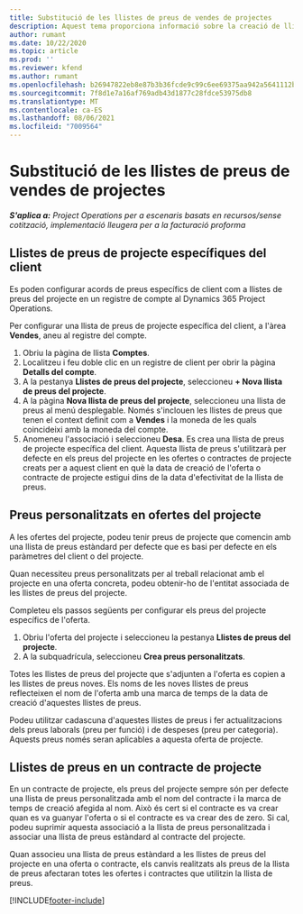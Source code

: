 ```yaml
---
title: Substitució de les llistes de preus de vendes de projectes
description: Aquest tema proporciona informació sobre la creació de llistes de preus de vendes personalitzades.
author: rumant
ms.date: 10/22/2020
ms.topic: article
ms.prod: ''
ms.reviewer: kfend
ms.author: rumant
ms.openlocfilehash: b26947822eb8e87b3b36fcde9c99c6ee69375aa942a5641112b9b1109dcaa26c
ms.sourcegitcommit: 7f8d1e7a16af769adb43d1877c28fdce53975db8
ms.translationtype: MT
ms.contentlocale: ca-ES
ms.lasthandoff: 08/06/2021
ms.locfileid: "7009564"
---
```

# <a name="override-project-sales-price-lists"></a>Substitució de les llistes de preus de vendes de projectes

_**S'aplica a:** Project Operations per a escenaris basats en recursos/sense cotització, implementació lleugera per a la facturació proforma_

## <a name="customer-specific-project-price-lists"></a>Llistes de preus de projecte específiques del client

Es poden configurar acords de preus específics de client com a llistes de preus del projecte en un registre de compte al Dynamics 365 Project Operations.

Per configurar una llista de preus de projecte específica del client, a l'àrea **Vendes**, aneu al registre del compte.

1. Obriu la pàgina de llista **Comptes**.
2. Localitzeu i feu doble clic en un registre de client per obrir la pàgina **Detalls del compte**.
3. A la pestanya **Llistes de preus del projecte**, seleccioneu **+ Nova llista de preus del projecte**.
4. A la pàgina **Nova llista de preus del projecte**, seleccioneu una llista de preus al menú desplegable. Només s'inclouen les llistes de preus que tenen el context definit com a **Vendes** i la moneda de les quals coincideixi amb la moneda del compte.
5. Anomeneu l'associació i seleccioneu **Desa**. Es crea una llista de preus de projecte específica del client. Aquesta llista de preus s'utilitzarà per defecte en els preus del projecte en les ofertes o contractes de projecte creats per a aquest client en què la data de creació de l'oferta o contracte de projecte estigui dins de la data d'efectivitat de la llista de preus.

## <a name="custom-pricing-on-project-quotes"></a>Preus personalitzats en ofertes del projecte

A les ofertes del projecte, podeu tenir preus de projecte que comencin amb una llista de preus estàndard per defecte que es basi per defecte en els paràmetres del client o del projecte.

Quan necessiteu preus personalitzats per al treball relacionat amb el projecte en una oferta concreta, podeu obtenir-ho de l'entitat associada de les llistes de preus del projecte.

Completeu els passos següents per configurar els preus del projecte específics de l'oferta.

1. Obriu l'oferta del projecte i seleccioneu la pestanya **Llistes de preus del projecte**.
2. A la subquadrícula, seleccioneu **Crea preus personalitzats**.

Totes les llistes de preus del projecte que s'adjunten a l'oferta es copien a les llistes de preus noves. Els noms de les noves llistes de preus reflecteixen el nom de l'oferta amb una marca de temps de la data de creació d'aquestes llistes de preus.

Podeu utilitzar cadascuna d'aquestes llistes de preus i fer actualitzacions dels preus laborals (preu per funció) i de despeses (preu per categoria). Aquests preus només seran aplicables a aquesta oferta de projecte.

## <a name="price-lists-on-a-project-contract"></a>Llistes de preus en un contracte de projecte

En un contracte de projecte, els preus del projecte sempre són per defecte una llista de preus personalitzada amb el nom del contracte i la marca de temps de creació afegida al nom. Això és cert si el contracte es va crear quan es va guanyar l'oferta o si el contracte es va crear des de zero. Si cal, podeu suprimir aquesta associació a la llista de preus personalitzada i associar una llista de preus estàndard al contracte del projecte.

Quan associeu una llista de preus estàndard a les llistes de preus del projecte en una oferta o contracte, els canvis realitzats als preus de la llista de preus afectaran totes les ofertes i contractes que utilitzin la llista de preus.


[!INCLUDE[footer-include](../includes/footer-banner.md)]